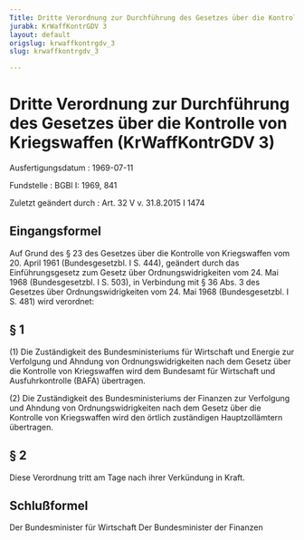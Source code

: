 ```yaml
---
Title: Dritte Verordnung zur Durchführung des Gesetzes über die Kontrolle von Kriegswaffen
jurabk: KrWaffKontrGDV 3
layout: default
origslug: krwaffkontrgdv_3
slug: krwaffkontrgdv_3

---
```


# Dritte Verordnung zur Durchführung des Gesetzes über die Kontrolle von Kriegswaffen (KrWaffKontrGDV 3)

Ausfertigungsdatum
:   1969-07-11

Fundstelle
:   BGBl I: 1969, 841

Zuletzt geändert durch
:   Art. 32 V v. 31.8.2015 I 1474


## Eingangsformel

Auf Grund des § 23 des Gesetzes über die Kontrolle von Kriegswaffen vom 20. April 1961 (Bundesgesetzbl. I S. 444), geändert durch das Einführungsgesetz zum Gesetz über Ordnungswidrigkeiten vom 24. Mai 1968 (Bundesgesetzbl. I S. 503), in Verbindung mit § 36 Abs. 3 des Gesetzes über Ordnungswidrigkeiten vom 24. Mai 1968 (Bundesgesetzbl. I S. 481) wird verordnet:


## § 1

(1) Die Zuständigkeit des Bundesministeriums für Wirtschaft und Energie zur Verfolgung und Ahndung von Ordnungswidrigkeiten nach dem Gesetz über die Kontrolle von Kriegswaffen wird dem Bundesamt für Wirtschaft und Ausfuhrkontrolle (BAFA) übertragen.

(2) Die Zuständigkeit des Bundesministeriums der Finanzen zur Verfolgung und Ahndung von Ordnungswidrigkeiten nach dem Gesetz über die Kontrolle von Kriegswaffen wird den örtlich zuständigen Hauptzollämtern übertragen.


## § 2

Diese Verordnung tritt am Tage nach ihrer Verkündung in Kraft.


## Schlußformel

Der Bundesminister für Wirtschaft
Der Bundesminister der Finanzen

